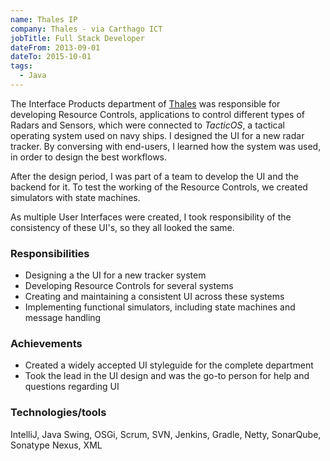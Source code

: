 ```yaml
---
name: Thales IP
company: Thales - via Carthago ICT
jobTitle: Full Stack Developer
dateFrom: 2013-09-01
dateTo: 2015-10-01
tags:
  - Java
---
```


The Interface Products department of [Thales](https://www.thalesgroup.com/en) was responsible for developing Resource Controls, applications to control different types of Radars and Sensors, which were connected to _TacticOS_, a tactical operating system used on navy ships. I designed the UI for a new radar tracker. By conversing with end-users, I learned how the system was used, in order to design the best workflows.

After the design period, I was part of a team to develop the UI and the backend for it. To test the working of the Resource Controls, we created simulators with state machines.

As multiple User Interfaces were created, I took responsibility of the consistency of these UI's, so they all looked the same.

### Responsibilities

- Designing a the UI for a new tracker system
- Developing Resource Controls for several systems
- Creating and maintaining a consistent UI across these systems
- Implementing functional simulators, including state machines and message handling

### Achievements

- Created a widely accepted UI styleguide for the complete department
- Took the lead in the UI design and was the go-to person for help and questions regarding UI

### Technologies/tools

IntelliJ, Java Swing, OSGi, Scrum, SVN, Jenkins, Gradle, Netty, SonarQube, Sonatype Nexus, XML
